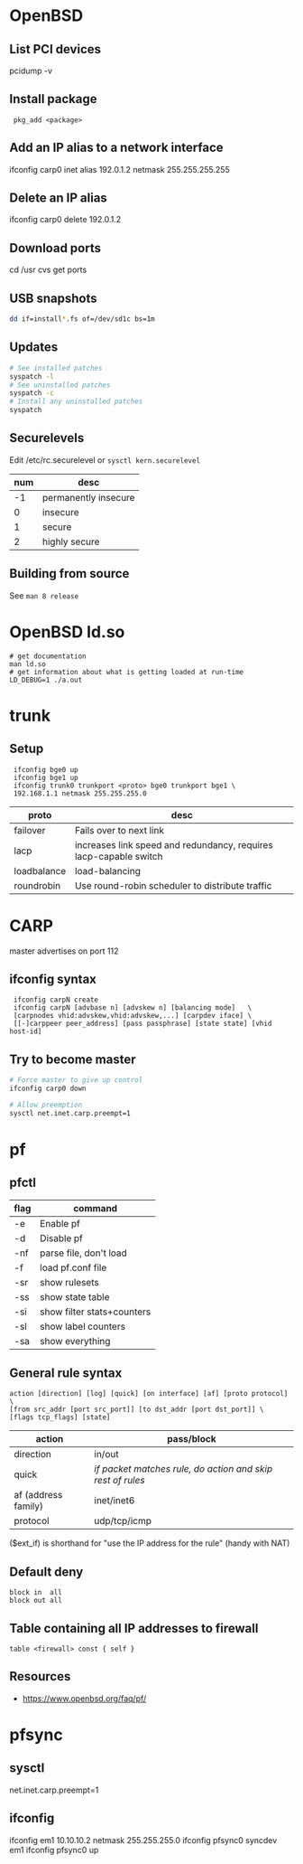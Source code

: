 # OpenBSD

## List PCI devices

 pcidump -v

## Install package
```
 pkg_add <package>
```

## Add an IP alias to a network interface

 ifconfig carp0 inet alias 192.0.1.2 netmask 255.255.255.255

## Delete an IP alias

 ifconfig carp0 delete 192.0.1.2

## Download ports

 cd /usr
 cvs get ports

## USB snapshots

```bash
dd if=install*.fs of=/dev/sd1c bs=1m
```

## Updates

```bash
# See installed patches
syspatch -l
# See uninstalled patches
syspatch -c
# Install any uninstalled patches
syspatch
```

## Securelevels

Edit /etc/rc.securelevel or `sysctl kern.securelevel`

num | desc
--- | ---
-1  | permanently insecure
0   | insecure
1   | secure
2   | highly secure


## Building from source

See `man 8 release`

# OpenBSD ld.so

```
# get documentation
man ld.so
# get information about what is getting loaded at run-time
LD_DEBUG=1 ./a.out
```


# trunk

## Setup
```
 ifconfig bge0 up
 ifconfig bge1 up
 ifconfig trunk0 trunkport <proto> bge0 trunkport bge1 \
 192.168.1.1 netmask 255.255.255.0
```

proto       | desc
---         | ---
failover    | Fails over to next link
lacp        | increases link speed and redundancy, requires lacp-capable switch
loadbalance | load-balancing
roundrobin  | Use round-robin scheduler to distribute traffic


# CARP

master advertises on port 112

## ifconfig syntax
```
 ifconfig carpN create
 ifconfig carpN [advbase n] [advskew n] [balancing mode]   \
 [carpnodes vhid:advskew,vhid:advskew,...] [carpdev iface] \
 [[-]carppeer peer_address] [pass passphrase] [state state] [vhid host-id]
```

## Try to become master

```bash
# Force master to give up control
ifconfig carp0 down

# Allow preemption
sysctl net.inet.carp.preempt=1
```


# pf

## pfctl

flag       | command
---        | ---
-e         | Enable pf
-d         | Disable pf
-nf <file> | parse file, don't load
-f <file>  | load pf.conf file
-sr        | show rulesets
-ss        | show state table
-si        | show filter stats+counters
-sl        | show label counters
-sa        | show everything

## General rule syntax

```
action [direction] [log] [quick] [on interface] [af] [proto protocol] \
[from src_addr [port src_port]] [to dst_addr [port dst_port]] \
[flags tcp_flags] [state] 
```

action              | pass/block
---                 | ---
direction           | in/out
quick               | *if packet matches rule, do action and skip rest of rules*
af (address family) | inet/inet6
protocol            | udp/tcp/icmp

($ext_if) is shorthand for "use the IP address for the rule" (handy with NAT)

## Default deny

```
block in  all
block out all 
```

## Table containing all IP addresses to firewall

```
table <firewall> const { self }
```

## Resources

* https://www.openbsd.org/faq/pf/


# pfsync

## sysctl

 net.inet.carp.preempt=1

## ifconfig

 ifconfig em1 10.10.10.2 netmask 255.255.255.0
 ifconfig pfsync0 syncdev em1
 ifconfig pfsync0 up

